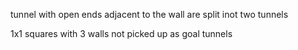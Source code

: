 tunnel with open ends adjacent to the wall are split inot two tunnels

1x1 squares with 3 walls not picked up as goal tunnels